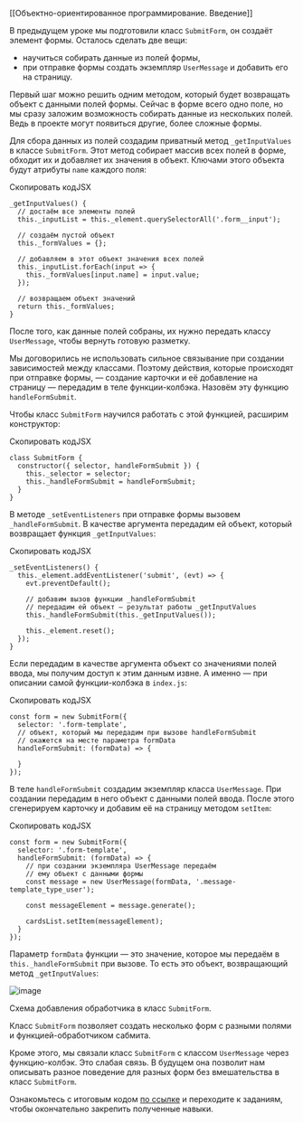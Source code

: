 [[Объектно-ориентированное программирование. Введение]]

В предыдущем уроке мы подготовили класс `SubmitForm`, он создаёт элемент формы. Осталось сделать две вещи:

-   научиться собирать данные из полей формы,
-   при отправке формы создать экземпляр `UserMessage` и добавить его на страницу.

Первый шаг можно решить одним методом, который будет возвращать объект с данными полей формы. Сейчас в форме всего одно поле, но мы сразу заложим возможность собирать данные из нескольких полей. Ведь в проекте могут появиться другие, более сложные формы.

Для сбора данных из полей создадим приватный метод `_getInputValues` в классе `SubmitForm`. Этот метод собирает массив всех полей в форме, обходит их и добавляет их значения в объект. Ключами этого объекта будут атрибуты `name` каждого поля:

Скопировать кодJSX

```
_getInputValues() {
  // достаём все элементы полей
  this._inputList = this._element.querySelectorAll('.form__input');

  // создаём пустой объект
  this._formValues = {};

  // добавляем в этот объект значения всех полей
  this._inputList.forEach(input => {
    this._formValues[input.name] = input.value;
  });

  // возвращаем объект значений
  return this._formValues;
} 
```

После того, как данные полей собраны, их нужно передать классу `UserMessage`, чтобы вернуть готовую разметку.

Мы договорились не использовать сильное связывание при создании зависимостей между классами. Поэтому действия, которые происходят при отправке формы, — создание карточки и её добавление на страницу — передадим в теле функции-колбэка. Назовём эту функцию `handleFormSubmit`.

Чтобы класс `SubmitForm` научился работать с этой функцией, расширим конструктор:

Скопировать кодJSX

```
class SubmitForm {
  constructor({ selector, handleFormSubmit }) {
    this._selector = selector;
    this._handleFormSubmit = handleFormSubmit;
  }
} 
```

В методе `_setEventListeners` при отправке формы вызовем `_handleFormSubmit`. В качестве аргумента передадим ей объект, который возвращает функция `_getInputValues`:

Скопировать кодJSX

```
_setEventListeners() {
  this._element.addEventListener('submit', (evt) => {
    evt.preventDefault();

    // добавим вызов функции _handleFormSubmit
    // передадим ей объект — результат работы _getInputValues
    this._handleFormSubmit(this._getInputValues());

    this._element.reset();
  });
} 
```

Если передадим в качестве аргумента объект со значениями полей ввода, мы получим доступ к этим данным извне. А именно — при описании самой функции-колбэка в `index.js`:

Скопировать кодJSX

```
const form = new SubmitForm({
  selector: '.form-template',
  // объект, который мы передадим при вызове handleFormSubmit
  // окажется на месте параметра formData
  handleFormSubmit: (formData) => {

  }
}); 
```

В теле `handleFormSubmit` создадим экземпляр класса `UserMessage`. При создании передадим в него объект с данными полей ввода. После этого сгенерируем карточку и добавим её на страницу методом `setItem`:

Скопировать кодJSX

```
const form = new SubmitForm({
  selector: '.form-template',
  handleFormSubmit: (formData) => {
    // при создании экземпляра UserMessage передаём
    // ему объект с данными формы
    const message = new UserMessage(formData, '.message-template_type_user');

    const messageElement = message.generate();

    cardsList.setItem(messageElement);
  }
}); 
```

Параметр `formData` функции — это значение, которое мы передаём в `this._handleFormSubmit` при вызове. То есть это объект, возвращающий метод `_getInputValues`:

![image](https://pictures.s3.yandex.net/resources/8.3-scheme_1632474938.png)

Схема добавления обработчика в класс `SubmitForm`.

Класс `SubmitForm` позволяет создать несколько форм с разными полями и функцией-обработчиком сабмита.

Кроме этого, мы связали класс `SubmitForm` с классом `UserMessage` через функцию-колбэк. Это слабая связь. В будущем она позволит нам описывать разное поведение для разных форм без вмешательства в класс `SubmitForm`.

Ознакомьтесь с итоговым кодом [по ссылке](https://repl.it/@praktikum/post#script.js) и переходите к заданиям, чтобы окончательно закрепить полученные навыки.
